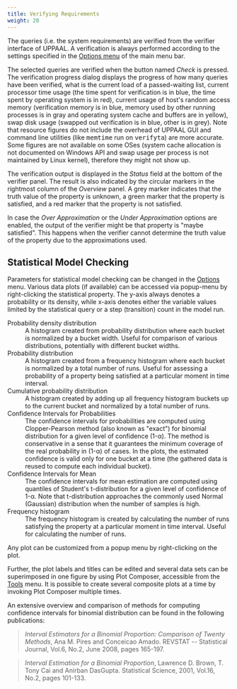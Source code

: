```yaml
---
title: Verifying Requirements
weight: 20
---
```


The queries (i.e. the system requirements) are verified from the verifier interface of UPPAAL. A verification is always performed according to the settings specified in the [Options menu](../Menu_Bar/Options.html) of the main menu bar.

The selected queries are verified when the button named _Check_ is pressed. The verification progress dialog displays the progress of how many queries have been verified, what is the current load of a passed-waiting list, current processor time usage (the time spent for verification is in blue, the time spent by operating system is in red), current usage of host's random access memory (verification memory is in blue, memory used by other running processes is in gray and operating system cache and buffers are in yellow), swap disk usage (swapped out verification is in blue, other is in grey). Note that resource figures do not include the overhead of UPPAAL GUI and command line utilities (like <tt>memtime</tt> run on <tt>verifyta</tt>) are more accurate. Some figures are not available on some OSes (system cache allocation is not documented on Windows API and swap usage per process is not maintained by Linux kernel), therefore they might not show up.

The verification output is displayed in the _Status_ field at the bottom of the verifier panel. The result is also indicated by the circular markers in the rightmost column of the _Overview_ panel. A grey marker indicates that the truth value of the property is unknown, a green marker that the property is satisfied, and a red marker that the property is not satisfied.

In case the _Over Approximation_ or the _Under Approximation_ options are enabled, the output of the verifier might be that property is "maybe satisfied". This happens when the verifier cannot determine the truth value of the property due to the approximations used.

## Statistical Model Checking

Parameters for statistical model checking can be changed in the [Options](../Menu_Bar/Options.html) menu. Various data plots (if available) can be accessed via popup-menu by right-clicking the statistical property. The y-axis always denotes a probability or its density, while x-axis denotes either the variable values limited by the statistical query or a step (transition) count in the model run.

<dl>

<dt>Probability density distribution</dt>

<dd>A histogram created from probability distribution where each bucket is normalized by a bucket width. Useful for comparison of various distributions, potentially with different bucket widths.</dd>

<dt>Probability distribution</dt>

<dd>A histogram created from a frequency histogram where each bucket is normalized by a total number of runs. Useful for assessing a probability of a property being satisfied at a particular moment in time interval.</dd>

<dt>Cumulative probability distribution</dt>

<dd>A histogram created by adding up all frequency histogram buckets up to the current bucket and normalized by a total number of runs.</dd>

<dt>Confidence Intervals for Probabilities</dt>

<dd>The confidence intervals for probabilities are computed using Clopper-Pearson method (also known as "exact") for binomial distribution for a given level of confidence (1-α). The method is conservative in a sense that it guarantees the minimum coverage of the real probability in (1-α) of cases. In the plots, the estimated confidence is valid only for one bucket at a time (the gathered data is reused to compute each individual bucket).</dd>

<dt>Confidence Intervals for Mean</dt>

<dd>The confidence intervals for mean estimation are computed using quantiles of Student's t-distribution for a given level of confidence of 1-α. Note that t-distribution approaches the commonly used Normal (Gaussian) distribution when the number of samples is high.</dd>

<dt>Frequency histogram</dt>

<dd>The frequency histogram is created by calculating the number of runs satisfying the property at a particular moment in time interval. Useful for calculating the number of runs.</dd>

</dl>

Any plot can be customized from a popup menu by right-clicking on the plot.

Further, the plot labels and titles can be edited and several data sets can be superimposed in one figure by using Plot Composer, accessible from the [Tools](../Menu_Bar/Tools.html) menu. It is possible to create several composite plots at a time by invoking Plot Composer multiple times.

An extensive overview and comparison of methods for computing confidence intervals for binomial distribution can be found in the following publications:

> _Interval Estimators for a Binomial Proportion: Comparison of Twenty Methods_, Ana M. Pires and Conceicao Amado. REVSTAT -- Statistical Journal, Vol.6, No.2, June 2008, pages 165-197.

> _Interval Estimation for a Binomial Proportion_, Lawrence D. Brown, T. Tony Cai and Anirban DasGupta. Statistical Science, 2001, Vol.16, No.2, pages 101-133.